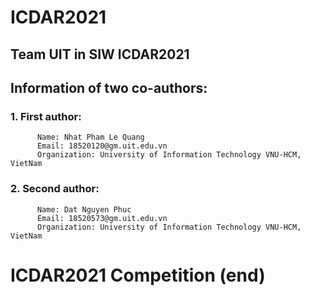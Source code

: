 # ICDAR2021

## Team UIT in SIW ICDAR2021

## Information of two co-authors: 
  ### 1. First author: 
          Name: Nhat Pham Le Quang
          Email: 18520120@gm.uit.edu.vn
          Organization: University of Information Technology VNU-HCM, VietNam
  ### 2. Second author:
          Name: Dat Nguyen Phuc
          Email: 18520573@gm.uit.edu.vn
          Organization: University of Information Technology VNU-HCM, VietNam


# ICDAR2021 Competition (end)
